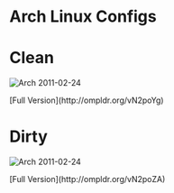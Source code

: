 Arch Linux Configs
=============

Clean
=============
![Arch 2011-02-24](http://ompldr.org/tN2poYg)
<p>[Full Version](http://ompldr.org/vN2poYg)</p>

Dirty
=============
![Arch 2011-02-24](http://ompldr.org/tN2poZA)
<p>[Full Version](http://ompldr.org/vN2poZA)</p>
